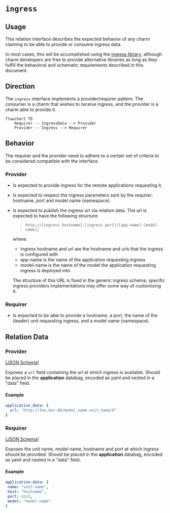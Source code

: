 # `ingress`

## Usage

This relation interface describes the expected behavior of any charm claiming to be able to provide or consume ingress data.

In most cases, this will be accomplished using the [ingress library](https://github.com/canonical/traefik-k8s-operator/blob/main/lib/charms/traefik_k8s/v0/ingress.py), although charm developers are free to provide alternative libraries as long as they fulfill the behavioral and schematic requirements described in this document.

## Direction
The `ingress` interface implements a provider/requirer pattern.
The consumer is a charm that wishes to receive ingress, and the provider is a charm able to provide it.

```mermaid
flowchart TD
    Requirer -- IngressData --> Provider
    Provider -- Ingress --> Requirer
```

## Behavior

The requirer and the provider need to adhere to a certain set of criteria to be considered compatible with the interface.

### Provider

- Is expected to provide ingress for the remote applications requesting it.
- Is expected to respect the ingress parameters sent by the requirer: hostname, port and model name (namespace).
- Is expected to publish the ingress url via relation data.
  The url is expected to have the following structure:

    > `http://[ingress hostname]:[ingress port]/[app-name]-[model-name]/`
    
  where: 
  - ingress hostname and url are the hostname and urls that the ingress is configured with
  - app-name is the name of the application requesting ingress
  - model-name is the name of the model the application requesting ingress is deployed into
    
  The structure of this URL is fixed in the generic ingress schema; specific ingress providers implementations may offer some way of customising it.    

### Requirer

- Is expected to be able to provide a hostname, a port, the name of the (leader) unit requesting ingress, and a model name (namespace). 

## Relation Data

### Provider

[\[JSON Schema\]](./schemas/provider.json)

Exposes a `url` field containing the url at which ingress is available. Should be placed in the **application** databag, encoded as yaml and nested in a "data" field.

#### Example

```yaml
application_data: {
  url: "http://foo.bar:80/model_name-unit_name/0"
}
```

### Requirer

[\[JSON Schema\]](./schemas/requirer.json)

Exposes the unit name, model name, hostname and port at which ingress should be provided. Should be placed in the **application** databag, encoded as yaml and nested in a "data" field.

#### Example
```yaml
application-data: {
 name: "unit-name",
 host: "hostname",
 port: 4242,
 model: "model-name"
}
```


